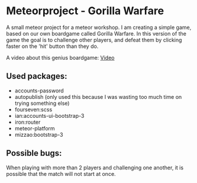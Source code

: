 # Meteorproject - Gorilla Warfare
A small meteor project for a meteor workshop. I am creating a simple game, based on our own boardgame called Gorilla Warfare. In this version of the game the goal is to challenge other players, and defeat them by clicking faster on the 'hit' button than they do.

A video about this genius boardgame: [Video](https://vimeo.com/119535149)

## Used packages:
- accounts-password            
- autopublish (only used this because I was wasting too much time on trying something else)         
- fourseven:scss               
- ian:accounts-ui-bootstrap-3  
- iron:router                  
- meteor-platform              
- mizzao:bootstrap-3

## Possible bugs:
When playing with more than 2 players and challenging one another, it is possible that the match will not start at once.